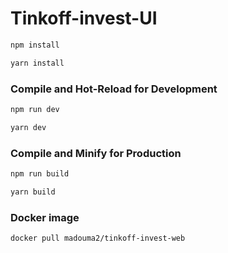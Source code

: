 # Tinkoff-invest-UI

```sh
npm install

yarn install
```

### Compile and Hot-Reload for Development

```sh
npm run dev

yarn dev
```

### Compile and Minify for Production

```sh
npm run build

yarn build
```
### Docker image

```sh
docker pull madouma2/tinkoff-invest-web
```
